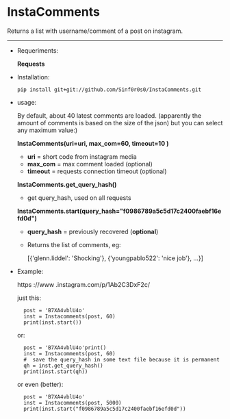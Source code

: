 # InstaComments

Returns a list with username/comment of a post on instagram.

___

* Requeriments:

    **Requests**
    
* Installation:
      
      pip install git+git://github.com/Sinf0r0s0/InstaComments.git

* usage:

    By default, about 40 latest comments are loaded. (apparently the amount of comments is based on the size of the json) but you can select any maximum value:)

    **InstaComments(uri=uri, max_com=60, timeout=10 )**
    
    * **uri** = short code from instagram media
    * **max_com** = max comment loaded (optional)
    * **timeout** = requests connection timeout (optional)
    
    **InstaComments.get_query_hash()**
    * get query_hash, used on all requests
    
    **InstaComments.start(query_hash="f0986789a5c5d17c2400faebf16efd0d")**
    * **query_hash** = previously recovered (**optional**)
    * Returns the list of comments, eg:
      
         [{'glenn.liddel': 'Shocking'}, {'youngpablo522': 'nice job'}, ...}]
    
    
    
* Example:

    https ://www .instagram.com/p/1Ab2C3DxF2c/
    
    just this:

        post = 'B7XA4vblU4o'
        inst = Instacomments(post, 60)
        print(inst.start())

    or:

        post = 'B7XA4vblU4o'print()
        inst = Instacomments(post, 60)
        #  save the query_hash in some text file because it is permanent
        qh = inst.get_query_hash()
        print(inst.start(qh))

    or even (better):

        post = 'B7XA4vblU4o'
        inst = Instacomments(post, 5000)
        print(inst.start("f0986789a5c5d17c2400faebf16efd0d"))
